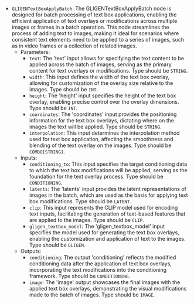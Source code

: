 - `GLIGENTextBoxApplyBatch`: The GLIGENTextBoxApplyBatch node is designed for batch processing of text box applications, enabling the efficient application of text overlays or modifications across multiple images or frames in a batch operation. This node streamlines the process of adding text to images, making it ideal for scenarios where consistent text elements need to be applied to a series of images, such as in video frames or a collection of related images.
    - Parameters:
        - `text`: The 'text' input allows for specifying the text content to be applied across the batch of images, serving as the primary content for text overlays or modifications. Type should be `STRING`.
        - `width`: This input defines the width of the text box overlay, allowing for customization of the overlay size relative to the images. Type should be `INT`.
        - `height`: The 'height' input specifies the height of the text box overlay, enabling precise control over the overlay dimensions. Type should be `INT`.
        - `coordinates`: The 'coordinates' input provides the positioning information for the text box overlays, dictating where on the images the text will be applied. Type should be `STRING`.
        - `interpolation`: This input determines the interpolation method used for text box application, affecting the smoothness and blending of the text overlay on the images. Type should be `COMBO[STRING]`.
    - Inputs:
        - `conditioning_to`: This input specifies the target conditioning data to which the text box modifications will be applied, serving as the foundation for the text overlay process. Type should be `CONDITIONING`.
        - `latents`: The 'latents' input provides the latent representations of images in the batch, which are used as the basis for applying text box modifications. Type should be `LATENT`.
        - `clip`: This input represents the CLIP model used for encoding text inputs, facilitating the generation of text-based features that are applied to the images. Type should be `CLIP`.
        - `gligen_textbox_model`: The 'gligen_textbox_model' input specifies the model used for generating the text box overlays, enabling the customization and application of text to the images. Type should be `GLIGEN`.
    - Outputs:
        - `conditioning`: The output 'conditioning' reflects the modified conditioning data after the application of text box overlays, incorporating the text modifications into the conditioning framework. Type should be `CONDITIONING`.
        - `image`: The 'image' output showcases the final images with the applied text box overlays, demonstrating the visual modifications made to the batch of images. Type should be `IMAGE`.
